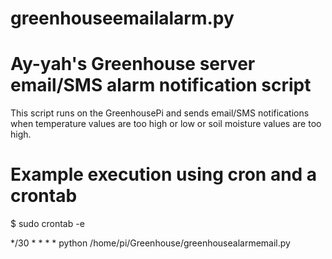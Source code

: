 # greenhouseemailalarm.py 

# Ay-yah's Greenhouse server email/SMS alarm notification script

This script runs on the GreenhousePi and sends email/SMS notifications when temperature values are too high or low or soil moisture values are too high.


# Example execution using cron and a crontab

$ sudo crontab -e

*/30 * * * * python /home/pi/Greenhouse/greenhousealarmemail.py

